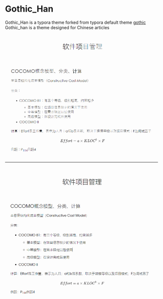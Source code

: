 # Gothic_Han
Gothic_Han is a typora theme forked from typora default theme [gothic](<http://theme.typora.io/theme/Gothic/>)
Gothic_han is a theme designed for Chinese articles

![更改前](./更改前.png)

---

![更改后](./更改后.png)
